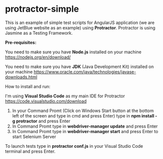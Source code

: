 # protractor-simple

This is an example of simple test scripts for AngularJS application (we are using JetBlue website as an example) using **Protractor**. Protractor is using Jasmine as a Testing Framework.

**Pre-requisites:**

You need to make sure you have **Node.js** installed on your machine https://nodejs.org/en/download/

You need to make sure you have **JDK** (Java Development Kit) installed on your machine https://www.oracle.com/java/technologies/javase-downloads.html


How to install and run:

I'm using **Visual Studio Code** as my main IDE for Protractor https://code.visualstudio.com/download

1. In your Command Promt (Click on Windows Start button at the bottom left of the screen and type in cmd and press Enter)
type in **npm install -g protractor** and press Enter
2. In Command Promt type in **webdriver-manager update** and press Enter
3. In Command Promt type in **webdriver-manager start** and press Enter to start Selenium Server

To launch tests type in **protractor conf.js** in your Visual Studio Code terminal and press Enter.
